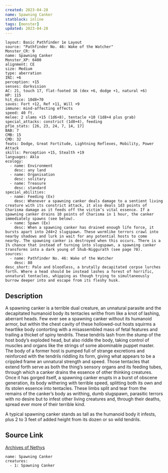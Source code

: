 ```yaml
---
created: 2023-04-28
name: Spawning Canker
statblock: inline
tags: [monster]
updated: 2023-04-28
---
```

```statblock
layout: Basic Pathfinder 1e Layout
source: "Pathfinder No. 46: Wake of the Watcher"
Monster_CR: 9
name: Spawning Canker
Monster_XP: 6400
alignment: CE
size: Medium
type: aberration
INI: +6
perception: +15
senses: darkvision
AC: 21, touch 17, flat-footed 16 (dex +6, dodge +1, natural +6)
HP: 115
hit_dice: 10d8+70
saves: Fort +12, Ref +11, Will +9
immune: mind-affecting effects
speed: 40 ft.
melee: 2 slams +15 (1d6+8), tentacle +10 (1d8+4 plus grab)
special_attacks: constrict (1d8+4), feeding
pf1e_stats: [26, 23, 24, 7, 14, 17]
BAB: 7
CMB: 15
CMD: 32
feats: Dodge, Great Fortitude, Lightning Reflexes, Mobility, Power Attack
skills: Perception +15, Stealth +19
languages: Aklo
ecology:
  - name: Environment
    desc: any land
  - name: Organisation
    desc: solitary
  - name: Treasure
    desc: standard
special_abilities:
  - name: Feeding (Ex)
    desc: Whenever a spawning canker deals damage to a sentient living creature with its constrict attack, it also deals 1d3 points of Charisma damage as it feeds off the victim’s vital essence. If a spawning canker drains 10 points of Charisma in 1 hour, the canker immediately spawns (see below).
  - name: Spawn (Ex)
    desc: When a spawning canker has drained enough life force, it bursts apart into 2d4+2 slugspawn. These wormlike terrors crawl into nearby shadows and lurk in wait for any potential hosts to come nearby. The spawning canker is destroyed when this occurs. There is a 1% chance that instead of turning into slugspawn, a spawning canker transforms into a dark young of Shub-Niggurath (see page 78).
sources:
  - name: Pathfinder No. 46: Wake of the Watcher
    desc: 88
desc_short: Pale and bloodless, a brutally decapitated corpse lurches forth. Where a head should be instead lashes a forest of horrific, unnatural tentacles, whipping as though trying to simultaneously burrow deeper into and escape from its fleshy husk.
```
## Description
A spawning canker is a terrible dual creature, an unnatural parasite and the decapitated humanoid body its tentacles writhe from like a knot of lashing, aberrant heads. Few ever see a spawning canker without its humanoid armor, but within the chest cavity of these hollowed-out hosts squirms a heartlike body contorting with a misassembled mass of fetal features and trailing a thicket of spiny tendrils. These tendrils lash from the stump of the host body’s exploded head, but also riddle the body, taking control of muscles and organs like the strings of some abominable puppet master. The body of a former host is pumped full of strange excretions and reinforced with the tendrils riddling its form, giving what appears to be a crippled frame an unnatural strength and speed. Those tentacles that extend forth serve as both the thing’s sensory organs and its feeding tubes, through which a canker drains the essence of other thinking creatures. Once it has gorged itself, a spawning canker erupts in a burst of obscene generation, its body withering with terrible speed, splitting both its own and its stolen essence into tentacles. These limbs split and tear from the remains of the canker’s body as writhing, dumb slugspawn, parasitic terrors with no desire but to infest other living creatures and, through their deaths, spread ever more of their terrible kind.

A typical spawning canker stands as tall as the humanoid body it infests, plus 2 to 3 feet of added height from its dozen or so wild tendrils.
## Source Link
[Archives of Nethys](https://aonprd.com/MonsterDisplay.aspx?ItemName=Spawning%20Canker)
```encounter-table
name: Spawning Canker
creatures:
  - 1: Spawning Canker
```
